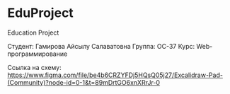 # EduProject
 Education Project

Студент: Гамирова Айсылу Салаватовна
Группа: ОС-37
Курс: Web-программирование

Ссылка на схему: https://www.figma.com/file/be4b6CRZYFDj5HQsQ05j27/Excalidraw-Pad-(Community)?node-id=0-1&t=89mDrtGO6xnXRrJr-0
